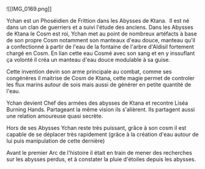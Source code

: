 ![[IMG_0169.png]]

Ychan est un Phoséidien de Frittion dans les Abysses de Ktana.  Il est né dans un clan de guerriers et a suivi l'étude des anciens. Dans les Abysses de Ktana le Cosm est roi, Ychan met au point de nombreux artéfacts à base de son propre Cosm notamment son manteaux d'eau douce, manteau qu'il a confectionné à partir de l'eau de la fontaine de l'arbre d'Aldisil fortement chargé en Cosm. En lian cette eau Cosmé avec son sang et en y inssuflant ça volonté il créa un manteau d'eau douce modulable à sa guise.

  

Cette invention devin son arme principale au combat, comme ses congénères il maitrise de Cosm de Ktana, cette magie permet de controler les flux marins autour de sois mais aussi de générer en petite quantité de l'eau.

  

Ychan devient Chef des armées des abysses de Ktana et recontre Liséa Burning Hands. Partageant la même vision ils s'alièrent. Ils partagent aussi une relation amoureuse quasi secrète.

  

Hors de ses Abysses Ychan reste très puissant, grâce à son cosm il est capable de se déplacer très rapidement (grâce à la création d'eau autour de lui puis manipulation de cette dernière)

  

Avant le premier Arc de l'histoire il était en train de mener des recherches sur les abysses perdus, et à constater la pluie d'étoiles depuis les abysses.